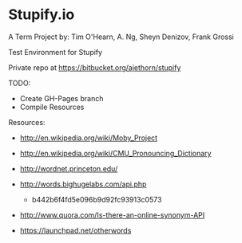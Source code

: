 Stupify.io
==========
A Term Project by: Tim O'Hearn, A. Ng, Sheyn Denizov, Frank Grossi

Test Environment for Stupify

Private repo at https://bitbucket.org/ajethorn/stupify

TODO:

* Create GH-Pages branch
* Compile Resources

Resources:

* http://en.wikipedia.org/wiki/Moby_Project

* http://en.wikipedia.org/wiki/CMU_Pronouncing_Dictionary

* http://wordnet.princeton.edu/

* http://words.bighugelabs.com/api.php
	* b442b6f4fd5e096b9d92fc93913c0573 

* http://www.quora.com/Is-there-an-online-synonym-API

* https://launchpad.net/otherwords